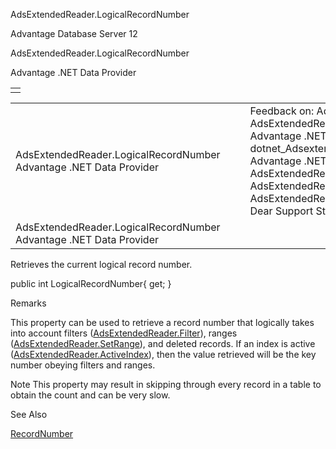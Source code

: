 AdsExtendedReader.LogicalRecordNumber




Advantage Database Server 12  

AdsExtendedReader.LogicalRecordNumber

Advantage .NET Data Provider

|  |
| --- |
|  |

|  |  |  |  |  |
| --- | --- | --- | --- | --- |
| AdsExtendedReader.LogicalRecordNumber  Advantage .NET Data Provider |  |  | Feedback on: Advantage Database Server 12 - AdsExtendedReader.LogicalRecordNumber Advantage .NET Data Provider dotnet\_Adsextendedreader\_logicalrecordnumber Advantage .NET Data Provider > AdsExtendedReader Class > AdsExtendedReader Properties > AdsExtendedReader.LogicalRecordNumber / Dear Support Staff, |  |
| AdsExtendedReader.LogicalRecordNumber  Advantage .NET Data Provider |  |  |  |  |

Retrieves the current logical record number.

public int LogicalRecordNumber{ get; }

Remarks

This property can be used to retrieve a record number that logically takes into account filters ([AdsExtendedReader.Filter](dotnet_adsextendedreader_filter.htm)), ranges ([AdsExtendedReader.SetRange](dotnet_adsextendedreader_setrange.htm)), and deleted records. If an index is active ([AdsExtendedReader.ActiveIndex](dotnet_adsextendedreader_activeindex.htm)), then the value retrieved will be the key number obeying filters and ranges.

Note This property may result in skipping through every record in a table to obtain the count and can be very slow.

See Also

[RecordNumber](dotnet_adsextendedreader_recordnumber.htm)